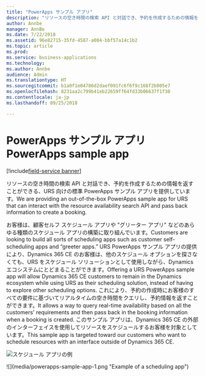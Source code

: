 ```yaml
---
title: "PowerApps サンプル アプリ"
description: "リソースの空き時間の検索 API と対話でき、予約を作成するための情報を返すことができる、URS 向けの標準 PowerApps サンプル アプリを提供しています。"
author: Annbe
manager: AnnBe
ms.date: 7/22/2018
ms.assetid: 96e82715-35fd-4587-a004-bbf57a14c1b2
ms.topic: article
ms.prod: 
ms.service: business-applications
ms.technology: 
ms.author: Annbe
audience: Admin
ms.translationtype: HT
ms.sourcegitcommit: b1a0f1e04786d2daef091fc6f6f9c168f2b005e7
ms.openlocfilehash: 8231aa2c799b41eb22659ff64fd33b06637f1f30
ms.contentlocale: ja-jp
ms.lasthandoff: 09/25/2018

---
```


#  <a name="powerapps-sample-app"></a><span data-ttu-id="7f732-103">PowerApps サンプル アプリ</span><span class="sxs-lookup"><span data-stu-id="7f732-103">PowerApps sample app</span></span>

[!include[field-service banner](../../../includes/field-service.md)]



<span data-ttu-id="7f732-104">リソースの空き時間の検索 API と対話でき、予約を作成するための情報を返すことができる、URS 向けの標準 PowerApps サンプル アプリを提供しています。</span><span class="sxs-lookup"><span data-stu-id="7f732-104">We are providing an out-of-the-box PowerApps sample app for URS that can interact with the resource availability search API and pass back information to create a booking.</span></span>

<span data-ttu-id="7f732-105">お客様は、顧客セルフ スケジュール アプリや "グリーター アプリ" などのあらゆる種類のスケジュール アプリの構築に取り組んでいます。</span><span class="sxs-lookup"><span data-stu-id="7f732-105">Customers are looking to build all sorts of scheduling apps such as customer self-scheduling apps and “greeter apps.”</span></span> <span data-ttu-id="7f732-106">URS PowerApps サンプル アプリの提供により、Dynamics 365 CE のお客様は、他のスケジュール オプションを探さなくても、URS をスケジュール ソリューションとして使用しながら、Dynamics エコシステムにとどまることができます。</span><span class="sxs-lookup"><span data-stu-id="7f732-106">Offering a URS PowerApps sample app will allow Dynamics 365 CE customers to remain in the Dynamics ecosystem while using URS as their scheduling solution, instead of having to explore other scheduling options.</span></span> <span data-ttu-id="7f732-107">これにより、予約の作成時にお客様のすべての要件に基づいてリアルタイムの空き時間をクエリし、予約情報を返すことができます。</span><span class="sxs-lookup"><span data-stu-id="7f732-107">It allows a way to query real-time availability based on all the customers' requirements and then pass back in the booking information when a booking is created.</span></span> <span data-ttu-id="7f732-108">このサンプル アプリは、Dynamics 365 CE の外部のインターフェイスを使用してリソースをスケジュールするお客様を対象としています。</span><span class="sxs-lookup"><span data-stu-id="7f732-108">This sample app is targeted toward our customers who want to schedule resources with an interface outside of Dynamics 365 CE.</span></span>

<span data-ttu-id="7f732-109">![](media/powerapps-sample-app-1.png "スケジュール アプリの例")
<!-- picture --></span><span class="sxs-lookup"><span data-stu-id="7f732-109">![](media/powerapps-sample-app-1.png "Example of a scheduling app")
<!-- picture --></span></span>


